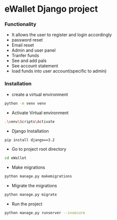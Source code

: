 
# eWallet Django project
### Functionality
- It allows the user to register and login accordingly
- password reset
- Email reset
- Admin and user panel
- Tranfer funds
- See and add pals
- See account statement
- load funds into user account(specific to admin)

### Installation
- create a virtual environment
```bash
python -m venv venv
```
- Activate Virtual environment
```bash
.\venv\Scripts\Activate
```
- Django Installation
```bash
pip install django==3.2
```
- Go to project root directory
```bash
cd eWallet
```
- Make migrations
```bash
python manage.py makemigrations
```
- Migrate the migrations
```bash
python manage.py migrate
```
- Run the project
```bash
python manage.py runserver --insecure
```



